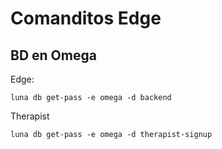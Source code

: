 # Comanditos Edge

## BD en Omega

Edge:

```
luna db get-pass -e omega -d backend
```

Therapist

```
luna db get-pass -e omega -d therapist-signup
```